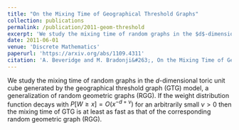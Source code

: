 ```yaml
---
title: "On the Mixing Time of Geographical Threshold Graphs"
collection: publications
permalink: /publication/2011-geom-threshold
excerpt: 'We study the mixing time of random graphs in the $d$-dimensional toric unit cube generated by the geographical threshold graph model, a generalization of random geometric graphs.'
date: 2011-06-01
venue: 'Discrete Mathematics'
paperurl: 'https://arxiv.org/abs/1109.4311'
citation: 'A. Beveridge and M. Bradonji&#263;, On the Mixing Time of Geographical Threshold Graphs, Discrete Mathematics, Vol. 311, No. 23-24 (2011), p. 2637-2649.'
---
```


We study the mixing time of random graphs in the $d$-dimensional toric unit cube generated by the geographical threshold graph (GTG) model, a generalization of random geometric graphs (RGG).
If the weight distribution function decays with $P[W≥x]=O(x^{-d+\nu})$ for an arbitrarily small $\nu >0$ 
then the mixing time of GTG is at least as fast as that of the corresponding random geometric graph (RGG).
